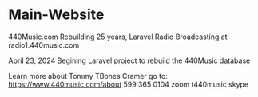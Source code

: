 # Main-Website
440Music.com
Rebuilding 25 years, Laravel
Radio Broadcasting at radio1.440music.com

April 23, 2024
Begining Laravel project to rebuild the 440Music database

Learn more about Tommy TBones Cramer go to:
https://www.440music.com/about
599 365 0104 zoom
t440music skype

